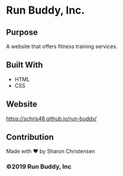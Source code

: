 # Run Buddy, Inc.

## Purpose
A website that offers fitness training services.

## Built With
* HTML
* CSS

## Website
https://schris48.github.io/run-buddy/

## Contribution
Made with ❤️ by Sharon Christensen

### ©️2019 Run Buddy, Inc 
